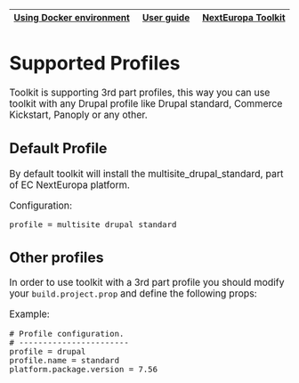 <big><table><thead><tr><th nowrap> [Using Docker environment](./docker-environment.md#using-docker-environment) </th><th width="100%" align="center"> [User guide](../README.md#user-guide) </th><th nowrap> [NextEuropa Toolkit](../README.md#nexteuropa-toolkit) </th></tr></thead></table>

# Supported Profiles
Toolkit is supporting 3rd part profiles, this way you can use toolkit with any Drupal profile like Drupal standard, Commerce Kickstart, Panoply or any other.

## Default Profile
By default toolkit will install the multisite_drupal_standard, part of EC NextEuropa
platform.

Configuration:
```
profile = multisite_drupal_standard
```

## Other profiles
In order to use toolkit with a 3rd part profile you should
modify your `build.project.prop` and define the following props:

Example:
```
# Profile configuration.
# -----------------------
profile = drupal
profile.name = standard
platform.package.version = 7.56

```